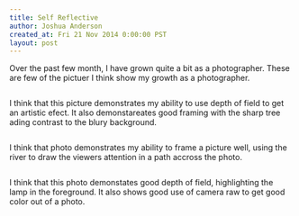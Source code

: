 ```yaml
---
title: Self Reflective
author: Joshua Anderson
created_at: Fri 21 Nov 2014 0:00:00 PST
layout: post
---
```


Over the past few month, I have grown quite a bit as a photographer. These are  few of the pictuer I think show my growth as a photographer.

<img class="post-image" src="https://s3.amazonaws.com/xatigo/tree.jpg" alt="">

I think that this picture demonstrates my ability to use depth of field to get an artistic efect. It also demonstareates good framing with the sharp tree ading contrast to the blury background.

<img class="post-image" src="https://s3.amazonaws.com/xatigo/snow.jpg" alt="">

I think that photo demonstrates my ability to frame a picture well, using the river to draw the viewers attention in a path accross the photo.

<img class="post-image" src="https://s3.amazonaws.com/xatigo/lamp.jpg" alt="">

I think that this photo demonstates good depth of field, highlighting the lamp in the foreground. It also shows good use of camera raw to get good color out of a photo.
